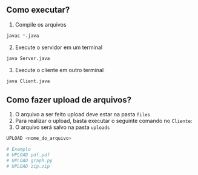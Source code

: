 ## Como executar?

1. Compile os arquivos

```bash
javac *.java
```

2. Execute o servidor em um terminal

```bash
java Server.java
```

3. Execute o cliente em outro terminal

```bash
java Client.java
```

## Como fazer upload de arquivos?

1. O arquivo a ser feito upload deve estar na pasta `files`
2. Para realizar o upload, basta executar o seguinte comando no `Cliente`:
3. O arquivo será salvo na pasta `uploads`

```bash
UPLOAD <nome_do_arquivo>

# Exemplo
# UPLOAD pdf.pdf
# UPLOAD graph.py
# UPLOAD zip.zip
```
